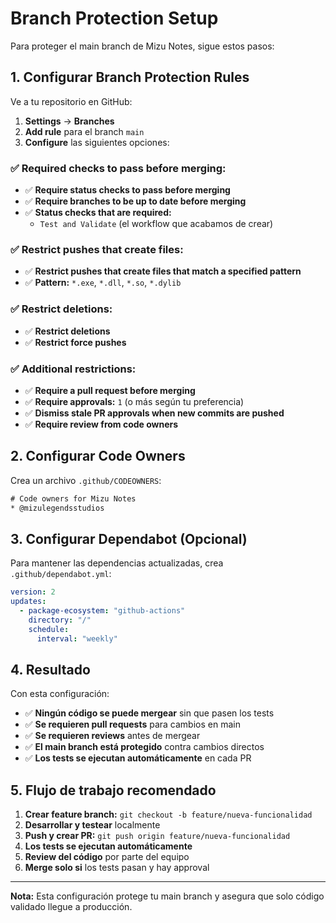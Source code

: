 # Branch Protection Setup

Para proteger el main branch de Mizu Notes, sigue estos pasos:

## 1. Configurar Branch Protection Rules

Ve a tu repositorio en GitHub:
1. **Settings** → **Branches**
2. **Add rule** para el branch `main`
3. **Configure** las siguientes opciones:

### ✅ **Required checks to pass before merging:**
- ✅ **Require status checks to pass before merging**
- ✅ **Require branches to be up to date before merging**
- ✅ **Status checks that are required:**
  - `Test and Validate` (el workflow que acabamos de crear)

### ✅ **Restrict pushes that create files:**
- ✅ **Restrict pushes that create files that match a specified pattern**
- ✅ **Pattern:** `*.exe`, `*.dll`, `*.so`, `*.dylib`

### ✅ **Restrict deletions:**
- ✅ **Restrict deletions**
- ✅ **Restrict force pushes**

### ✅ **Additional restrictions:**
- ✅ **Require a pull request before merging**
- ✅ **Require approvals:** `1` (o más según tu preferencia)
- ✅ **Dismiss stale PR approvals when new commits are pushed**
- ✅ **Require review from code owners**

## 2. Configurar Code Owners

Crea un archivo `.github/CODEOWNERS`:

```txt
# Code owners for Mizu Notes
* @mizulegendsstudios
```

## 3. Configurar Dependabot (Opcional)

Para mantener las dependencias actualizadas, crea `.github/dependabot.yml`:

```yaml
version: 2
updates:
  - package-ecosystem: "github-actions"
    directory: "/"
    schedule:
      interval: "weekly"
```

## 4. Resultado

Con esta configuración:
- ✅ **Ningún código se puede mergear** sin que pasen los tests
- ✅ **Se requieren pull requests** para cambios en main
- ✅ **Se requieren reviews** antes de mergear
- ✅ **El main branch está protegido** contra cambios directos
- ✅ **Los tests se ejecutan automáticamente** en cada PR

## 5. Flujo de trabajo recomendado

1. **Crear feature branch:** `git checkout -b feature/nueva-funcionalidad`
2. **Desarrollar y testear** localmente
3. **Push y crear PR:** `git push origin feature/nueva-funcionalidad`
4. **Los tests se ejecutan automáticamente**
5. **Review del código** por parte del equipo
6. **Merge solo si** los tests pasan y hay approval

---

**Nota:** Esta configuración protege tu main branch y asegura que solo código validado llegue a producción.